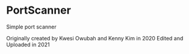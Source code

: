 # PortScanner
Simple port scanner 


Originally created by Kwesi Owubah and Kenny Kim in 2020
Edited and Uploaded in 2021
